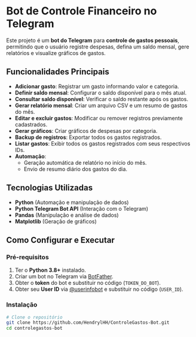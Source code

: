 # Bot de Controle Financeiro no Telegram

Este projeto é um **bot do Telegram** para **controle de gastos pessoais**, permitindo que o usuário registre despesas, defina um saldo mensal, gere relatórios e visualize gráficos de gastos.

## Funcionalidades Principais
- **Adicionar gasto**: Registrar um gasto informando valor e categoria.
- **Definir saldo mensal**: Configurar o saldo disponível para o mês atual.
- **Consultar saldo disponível**: Verificar o saldo restante após os gastos.
- **Gerar relatório mensal**: Criar um arquivo CSV e um resumo de gastos do mês.
- **Editar e excluir gastos**: Modificar ou remover registros previamente cadastrados.
- **Gerar gráficos**: Criar gráficos de despesas por categoria.
- **Backup de registros**: Exportar todos os gastos registrados.
- **Listar gastos**: Exibir todos os gastos registrados com seus respectivos IDs.
- **Automação**: 
  - Geração automática de relatório no início do mês.
  - Envio de resumo diário dos gastos do dia.

## Tecnologias Utilizadas
- **Python** (Automação e manipulação de dados)
- **Python Telegram Bot API** (Interação com o Telegram)
- **Pandas** (Manipulação e análise de dados)
- **Matplotlib** (Geração de gráficos)

## Como Configurar e Executar

### Pré-requisitos
1. Ter o **Python 3.8+** instalado.
2. Criar um bot no Telegram via [BotFather](https://core.telegram.org/bots/tutorial).
3. Obter o **token** do bot e substituir no código (`TOKEN_DO_BOT`).
4. Obter seu **User ID** via [@userinfobot](https://t.me/userinfobot) e substituir no código (`USER_ID`).

### Instalação
```sh
# Clone o repositório
git clone https://github.com/HendrylHH/ControleGastos-Bot.git
cd controlegastos-bot

